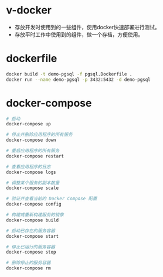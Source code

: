 # v-docker

- 存放开发时使用到的一些组件，使用docker快速部署进行测试。
- 存放平时工作中使用到的组件，做一个存档，方便使用。

# dockerfile

```bash
docker build -t demo-pgsql -f pgsql.Dockerfile .
docker run --name demo-pgsql -p 3432:5432 -d demo-pgsql
```

# docker-compose

```bash
# 启动
docker-compose up

# 停止并删除应用程序的所有服务
docker-compose down

# 重启应用程序的所有服务
docker-compose restart

# 查看应用程序的日志
docker-compose logs

# 调整某个服务的副本数量
docker-compose scale

# 验证并查看当前的 Docker Compose 配置
docker-compose config

# 构建或重新构建服务的镜像
docker-compose build

# 启动已存在的服务容器
docker-compose start

# 停止已运行的服务容器
docker-compose stop

# 删除停止的服务容器
docker-compose rm
```